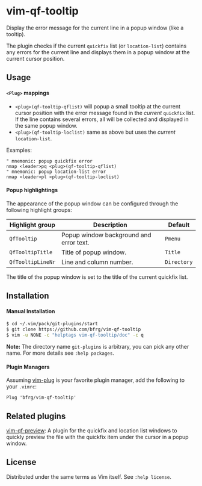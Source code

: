# vim-qf-tooltip

Display the error message for the current line in a popup window (like a
tooltip).

The plugin checks if the current `quickfix` list (or `location-list`) contains
any errors for the current line and displays them in a popup window at the
current cursor position.


## Usage

#### `<Plug>` mappings

* `<plug>(qf-tooltip-qflist)` will popup a small tooltip at the current cursor
  position with the error message found in the _current_ `quickfix` list. If the
  line contains several errors, all will be collected and displayed in the same
  popup window.
* `<plug>(qf-tooltip-loclist)` same as above but uses the _current_
  `location-list`.

 Examples:
  ```vim
  " mnemonic: popup quickfix error
  nmap <leader>pq <plug>(qf-tooltip-qflist)
  " mnemonic: popup location-list error
  nmap <leader>pl <plug>(qf-tooltip-loclist)
  ```

#### Popup highlightings

The appearance of the popup window can be configured through the following
highlight groups:

| Highlight group   | Description                             | Default     |
| ----------------- | --------------------------------------- | ----------- |
| `QfTooltip`       | Popup window background and error text. | `Pmenu`     |
| `QfTooltipTitle`  | Title of popup window.                  | `Title`     |
| `QfTooltipLineNr` | Line and column number.                 | `Directory` |

The title of the popup window is set to the title of the current quickfix list.


## Installation

#### Manual Installation

```bash
$ cd ~/.vim/pack/git-plugins/start
$ git clone https://github.com/bfrg/vim-qf-tooltip
$ vim -u NONE -c "helptags vim-qf-tooltip/doc" -c q
```
**Note:** The directory name `git-plugins` is arbitrary, you can pick any other
name. For more details see `:help packages`.

#### Plugin Managers

Assuming [vim-plug][plug] is your favorite plugin manager, add the following to
your `.vimrc`:
```vim
Plug 'bfrg/vim-qf-tooltip'
```


## Related plugins

[vim-qf-preview][qf-preview]: A plugin for the quickfix and location list
windows to quickly preview the file with the quickfix item under the cursor in a
popup window.


## License

Distributed under the same terms as Vim itself. See `:help license`.

[plug]: https://github.com/junegunn/vim-plug
[qf-preview]: https://github.com/bfrg/vim-qf-preview
